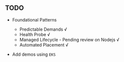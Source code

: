 ## TODO

- Foundational Patterns
   * Predictable Demands √
   * Health Probe √
   * Managed Lifecycle - Pending review on Nodejs √
   * Automated Placement √

- Add demos using `EKS`
